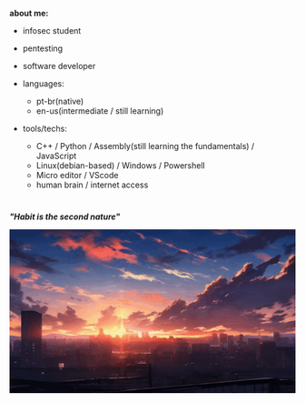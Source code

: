 **about me:**
  
  - infosec student
  - pentesting
  - software developer
    
- languages:
  
    - pt-br(native)
    - en-us(intermediate / still learning)

- tools/techs:
  
  - C++ / Python / Assembly(still learning the fundamentals) / JavaScript
  - Linux(debian-based) / Windows / Powershell
  - Micro editor / VScode 
  - human brain / internet access 

#

***"Habit is the second nature"***

![sunset](sunset.gif)



#



